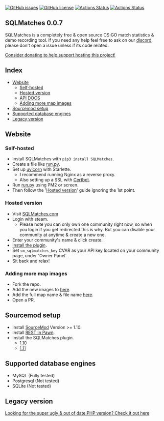 [![GitHub issues](https://img.shields.io/github/issues/WardPearce/SQLMatches)](https://github.com/WardPearce/SQLMatches/issues)
[![GitHub license](https://img.shields.io/github/license/WardPearce/SQLMatches)](https://github.com/WardPearce/SQLMatches/blob/master/LICENSE)
[![Actions Status](https://github.com/WardPearce/SQLMatches/workflows/Website/badge.svg)](https://github.com/WardPearce/SQLMatches/actions)
[![Actions Status](https://github.com/WardPearce/SQLMatches/workflows/Plugins/badge.svg)](https://github.com/WardPearce/SQLMatches/actions)

## SQLMatches 0.0.7
SQLMatches is a completely free & open source CS:GO match statistics & demo recording tool. If you need any help feel free to ask on our [discord](https://discord.gg/guYFTjt), please don't open a issue unless if its code related.

[Consider donating to help support hosting this project!](https://www.patreon.com/wardweeb)

## Index
- [Website](#Website)
    - [Self-hosted](#self-hosted)
    - [Hosted version](#hosted-version)
    - [API DOCS](/website/README.md)
    - [Adding more map images](#adding-more-map-images)
- [Sourcemod setup](#sourcemod-setup)
- [Supported database engines](#supported-database-engines)
- [Legacy version](#legacy-version)

## Website
### Self-hosted
- Install SQLMatches with ``pip3 install SQLMatches``.
- Create a file like [run.py](/website/run.py).
- Set up [uvicorn](https://www.uvicorn.org/deployment/) with Starlette.
    - I recommend running Nginx as a reverse proxy.
    - Also setting up a SSL with [Certbot](https://certbot.eff.org/).
- Run [run.py](/website/run.py) using PM2 or screen.
- Then follow the '[Hosted version](#hosted-version)' guide ignoring the 1st point.

### Hosted version
- Visit [SQLMatches.com](https://sqlmatches.com)
- Login with steam.
    - Please note you can only own one community right now, so when you login if you get redirected this is why. But you can disable your community at anytime & create a new one.
- Enter your community's name & click create.
- [Install the plugin](#sourcemod-setup).
- Set ``sm_sqlmatches_key`` CVAR as your API key located on your community page, under 'Owner Panel'.
- Sit back and relax!

### Adding more map images
- Fork the repo.
- Add the new images to [here](/website/SQLMatches/frontend/assets/img/maps).
- Add the full map name & file name [here](/website/SQLMatches/__init__.py#L46).
- Open a PR.

## Sourcemod setup
- Install [SourceMod](https://www.sourcemod.net/downloads.php?branch=stable) Version >= 1.10.
- Install [REST in Pawn](https://forums.alliedmods.net/showthread.php?t=298024).
- Install the SQLMatches plugin.
    - [1.10](https://github.com/WardPearce/SQLMatches/suites/1028372798/artifacts/13582076)
    - [1.11](https://github.com/WardPearce/SQLMatches/suites/1028372798/artifacts/13582076)

## Supported database engines
- MySQL (Fully tested)
- Postgresql (Not tested)
- SQLite (Not tested)

## Legacy version
[Looking for the super ugly & out of date PHP version? Check it out here](https://github.com/WardPearce/SQLMatches/tree/Legacy-PHP)
